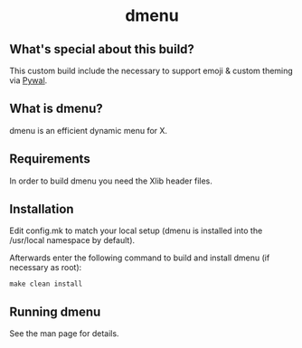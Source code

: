 <h1 align="center">
  dmenu
</h1>

## What's special about this build?
This custom build include the necessary
to support emoji & custom theming via [Pywal](https://github.com/dylanaraps/pywal).

## What is dmenu?
dmenu is an efficient dynamic menu for X.


## Requirements
In order to build dmenu you need the Xlib header files.


## Installation
Edit config.mk to match your local setup (dmenu is installed into
the /usr/local namespace by default).

Afterwards enter the following command to build and install dmenu
(if necessary as root):
```shell
make clean install
```

## Running dmenu
See the man page for details.
